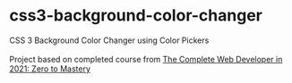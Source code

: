 # css3-background-color-changer
CSS 3 Background Color Changer using Color Pickers
<br><br>
Project based on completed course from [The Complete Web Developer in 2021: Zero to Mastery](https://www.udemy.com/course/the-complete-web-developer-zero-to-mastery/)
